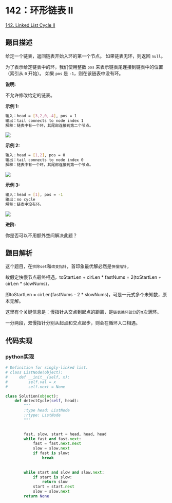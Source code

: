# 142：环形链表 II

[142. Linked List Cycle II](https://leetcode.com/problems/linked-list-cycle-ii/)

## 题目描述

给定一个链表，返回链表开始入环的第一个节点。 如果链表无环，则返回 `null`。

为了表示给定链表中的环，我们使用整数 `pos` 来表示链表尾连接到链表中的位置（索引从 `0` 开始）。 如果 `pos` 是 `-1`，则在该链表中没有环。

**说明:**

不允许修改给定的链表。

**示例 1:**

```sh
输入：head = [3,2,0,-4], pos = 1
输出：tail connects to node index 1
解释：链表中有一个环，其尾部连接到第二个节点。
```

![](https://assets.leetcode.com/uploads/2018/12/07/circularlinkedlist.png)

**示例 2:**

```sh
输入：head = [1,2], pos = 0
输出：tail connects to node index 0
解释：链表中有一个环，其尾部连接到第一个节点。
```

![](https://assets.leetcode.com/uploads/2018/12/07/circularlinkedlist_test2.png)

**示例 3:**

```sh
输入：head = [1], pos = -1
输出：no cycle
解释：链表中没有环。
```

![](https://assets.leetcode.com/uploads/2018/12/07/circularlinkedlist_test3.png)

**进阶:**

你是否可以不用额外空间解决此题？

## 题目解析

这个题目，在`排除set`和`改变指针`，首印象最优解必然是`快慢指针`，

故假定快慢节点最终相遇，toStartLen + cirLen * fastNums =  2(toStartLen + cirLen * slowNums)，

即toStartLen = cirLen(fastNums - 2 * slowNums)，可是一元式多个未知数，原本无解。

这里有个关键信息是：慢指针从交点到起点的距离，是`链表循环部分`的n次满环。

一分两段，双慢指针分别从起点和交点起步，则会在循环入口相遇。

## 代码实现

### python实现

```py
# Definition for singly-linked list.
# class ListNode(object):
#     def __init__(self, x):
#         self.val = x
#         self.next = None

class Solution(object):
    def detectCycle(self, head):
        """
        :type head: ListNode
        :rtype: ListNode
        """
        

        fast, slow, start = head, head, head
        while fast and fast.next:
            fast = fast.next.next
            slow = slow.next
            if fast is slow:
                break
        
        
        while start and slow and slow.next:
            if start is slow:
                return slow
            start = start.next
            slow = slow.next
        return None

```
